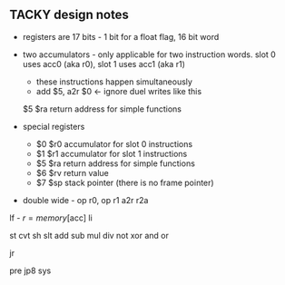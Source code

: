 ## TACKY design notes
- registers are 17 bits - 1 bit for a float flag, 16 bit word
- two accumulators - only applicable for two instruction words. slot 0 uses acc0 (aka r0), slot 1 uses acc1 (aka r1)
	- these instructions happen simultaneously
	- add $5, a2r $0 <- ignore duel writes like this 

	$5	$ra	return address for simple functions

- special registers
	- $0	$r0	accumulator for slot 0 instructions
	- $1	$r1	accumulator for slot 1 instructions
	- $5	$ra	return address for simple functions
	- $6	$rv	return value
	- $7	$sp	stack pointer (there is no frame pointer)

- double wide - op r0, op r1 
a2r 
r2a
 
lf -  $r = memory[$acc]
li 

st 
cvt 
sh 
slt 
add 
sub 
mul 
div 
not 
xor 
and 
or 

jr  


pre jp8 sys  